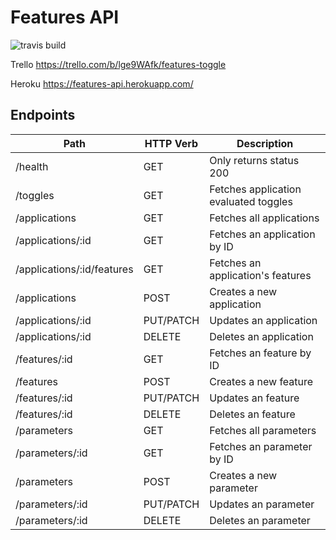 # Features API

![travis build](https://travis-ci.org/wcalderipe/features-api.svg?branch=master)

Trello https://trello.com/b/lge9WAfk/features-toggle

Heroku https://features-api.herokuapp.com/

## Endpoints

| Path                       | HTTP Verb | Description                           |
| -------------------------- | --------- | ------------------------------------- |
| /health                    | GET       | Only returns status 200               |
| /toggles                   | GET       | Fetches application evaluated toggles |
| /applications              | GET       | Fetches all applications              |
| /applications/:id          | GET       | Fetches an application by ID          |
| /applications/:id/features | GET       | Fetches an application's features     |
| /applications              | POST      | Creates a new application             |
| /applications/:id          | PUT/PATCH | Updates an application                |
| /applications/:id          | DELETE    | Deletes an application                |
| /features/:id              | GET       | Fetches an feature by ID              |
| /features                  | POST      | Creates a new feature                 |
| /features/:id              | PUT/PATCH | Updates an feature                    |
| /features/:id              | DELETE    | Deletes an feature                    |
| /parameters                | GET       | Fetches all parameters                |
| /parameters/:id            | GET       | Fetches an parameter by ID            |
| /parameters                | POST      | Creates a new parameter               |
| /parameters/:id            | PUT/PATCH | Updates an parameter                  |
| /parameters/:id            | DELETE    | Deletes an parameter                  |
